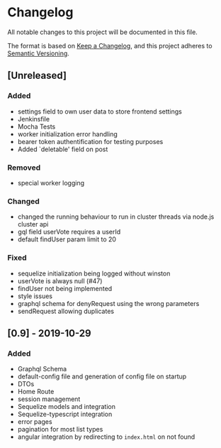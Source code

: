 # Changelog
All notable changes to this project will be documented in this file.

The format is based on [Keep a Changelog](https://keepachangelog.com/en/1.0.0/),
and this project adheres to [Semantic Versioning](https://semver.org/spec/v2.0.0.html).

## [Unreleased]

### Added

- settings field to own user data to store frontend settings
- Jenkinsfile
- Mocha Tests
- worker initialization error handling
- bearer token authentification for testing purposes
- Added `deletable' field on post

### Removed

- special worker logging

### Changed

- changed the running behaviour to run in cluster threads via node.js cluster api
- gql field userVote requires a userId
- default findUser param limit to 20

### Fixed

- sequelize initialization being logged without winston
- userVote is always null (#47)
- findUser not being implemented
- style issues
- graphql schema for denyRequest using the wrong parameters
- sendRequest allowing duplicates


## [0.9] - 2019-10-29

### Added

- Graphql Schema
- default-config file and generation of config file on startup
- DTOs
- Home Route
- session management
- Sequelize models and integration
- Sequelize-typescript integration
- error pages
- pagination for most list types
- angular integration by redirecting to `index.html` on not found
